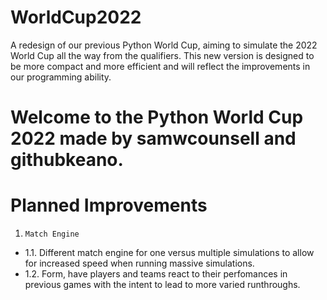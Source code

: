 # WorldCup2022
A redesign of our previous Python World Cup, aiming to simulate the 2022 World Cup all the way from the qualifiers. This new version is designed to be more compact and more efficient and will reflect the improvements in our programming ability.

# Welcome to the Python World Cup 2022 made by samwcounsell and githubkeano.

# Planned Improvements
1.     Match Engine
  - 1.1.     Different match engine for one versus multiple simulations to allow for increased speed when running massive simulations.
  - 1.2.     Form, have players and teams react to their perfomances in previous games with the intent to lead to more varied runthroughs.
